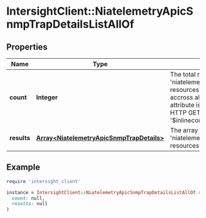 # IntersightClient::NiatelemetryApicSnmpTrapDetailsListAllOf

## Properties

| Name | Type | Description | Notes |
| ---- | ---- | ----------- | ----- |
| **count** | **Integer** | The total number of &#39;niatelemetry.ApicSnmpTrapDetails&#39; resources matching the request, accross all pages. The &#39;Count&#39; attribute is included when the HTTP GET request includes the &#39;$inlinecount&#39; parameter. | [optional] |
| **results** | [**Array&lt;NiatelemetryApicSnmpTrapDetails&gt;**](NiatelemetryApicSnmpTrapDetails.md) | The array of &#39;niatelemetry.ApicSnmpTrapDetails&#39; resources matching the request. | [optional] |

## Example

```ruby
require 'intersight_client'

instance = IntersightClient::NiatelemetryApicSnmpTrapDetailsListAllOf.new(
  count: null,
  results: null
)
```

